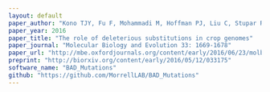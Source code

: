 ```yaml
---
layout: default
paper_author: "Kono TJY, Fu F, Mohammadi M, Hoffman PJ, Liu C, Stupar RM, Smith KP, Tiffin P, Fay JC, Morrell PL"
paper_year: 2016
paper_title: "The role of deleterious substitutions in crop genomes"
paper_journal: "Molecular Biology and Evolution 33: 1669-1678"
paper_url: "http://mbe.oxfordjournals.org/content/early/2016/06/23/molbev.msw102"
preprint: "http://biorxiv.org/content/early/2016/05/12/033175"
software_name: "BAD_Mutations"
github: "https://github.com/MorrellLAB/BAD_Mutations"
---
```

